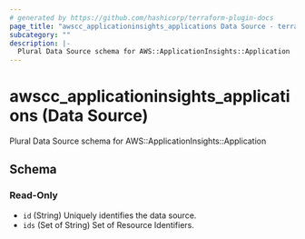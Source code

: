 ```yaml
---
# generated by https://github.com/hashicorp/terraform-plugin-docs
page_title: "awscc_applicationinsights_applications Data Source - terraform-provider-awscc"
subcategory: ""
description: |-
  Plural Data Source schema for AWS::ApplicationInsights::Application
---
```


# awscc_applicationinsights_applications (Data Source)

Plural Data Source schema for AWS::ApplicationInsights::Application



<!-- schema generated by tfplugindocs -->
## Schema

### Read-Only

- `id` (String) Uniquely identifies the data source.
- `ids` (Set of String) Set of Resource Identifiers.


